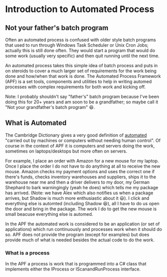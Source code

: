 # Introduction to Automated Process

## Not your father's batch program
Often an automated process is confused with older style batch programs that used to run through Windows Task Scheduler or Unix Cron Jobs; actually this is still done often. They would start a program that would do some work (usually very specific) and then quit running until the next time.

An automated process takes this simple idea of batch process and puts in on steroids to cover a much larger set of requirements for the work being done and how/when that work is done. The Automated Process Framework (APF) is a set tools, components and utilities to help in writing automed processes with complex requirements for both work and kicking off.

Note: I probably shouldn't say "father's" batch program because I've been doing this for 20+ years and am soon to be a grandfather; so maybe call it "Not your grandfather's batch program" :laughing:.

## What is Automated
The Cambridge Dictionary gives a very good definition of [automated](https://dictionary.cambridge.org/us/dictionary/english/automated) "carried out by machines or computers without needing human control". Of course in the context of APF it is computers and servers doing the work, sometimes on laptops/desktops but more often on servers.

For example, I place an order with Amazon for a new mouse for my laptop. Once I place the order I do not have to do anything at all to receive the new mouse. Amazon checks my payment options and uses the correct one if there's funds, checks inventory warehouses and suppliers, ships it to the warehouse near me and then a driver delivers to my door, my German Shephard to bark warningingly (yeah he does) which tells me my package has arrived. (Note: we have Alex which also notifies us when a package arrives, but Shadow is much more enthusiastic about it :smiley:). I click and everything else is automted (including Shadow :laughing:), all I have to do us open the door and bring in the package. The work I do to get the new mouse is small beacuse everything else is automed.

In the APF the automated work is considered to be an application (or set of applications) which run continuously and processes work when it should do so. APF does not provide the program (except for examples) but does provide much of what is needed besides the actual code to do the work.

### What is a process
In the APF a process is work that is programmed into a C# class that implements either the IProcess or IScanandRunProcess interface.